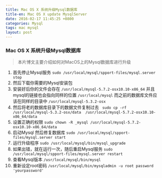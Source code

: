 ```yaml
---
title: Mac OS X 系统升级Mysql数据库
title-en: Mac OS X update MysqlServer
date: 2016-02-17 11:45:25 +0800
categories: Mysql
tags: mac mysql
layout: post
---
```


### Mac OS X 系统升级Mysql数据库
> 本片博文主要介绍如何对MacOS上的Mysql数据库进行升级

1. 首先停止Mysql服务 `sudo /usr/local/mysql/spport-files/mysql.server stop`
2. 然后下载你需要的Mysql安装包
3. 安装好后你的文件会存在 `/usr/local/mysql-5.7.2-osx10.10-x86_64`
	并且mysql的链接也会指向同样的位置 `/usr/local/mysql`
	而之前的数据库文件应该在同样的目录中 `/usr/local/mysql-5.3.2-osx`
4. 然后将老的数据库目录下的数据文件复制过去
	` sudo cp -rf /usr/local/mysql-5.3.2-osx/data  /usr/local/mysql-5.7.2-osx10.10-x86_64/data`
5. 设置正确的权限 `sudo chown -R _mysql /usr/local/mysql-5.7.2-osx10.10-x86_64/data `
6. 启动Mysql 然后修复数据库 `sudo /usr/local/mysql/spport-files/mysql.server start`
7. 运行升级程序 `sudo /usr/local/mysql/bin/mysql_upgrade`
8. 如果出错，就在运行一次，随后重启Mysql服务 `sudo /usr/local/mysql/spport-files/mysql.server restart `
9. 查看Mysql版本 `/usr/local/mysql/bin/mysql`
10. 重新设定root密码 `/usr/local/mysql/bin/mysqladmin -u root password 'yourpassword'`





	 
